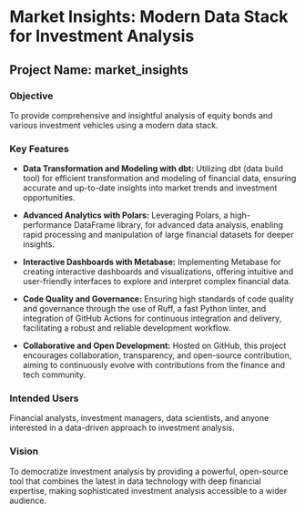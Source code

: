 # Market Insights: Modern Data Stack for Investment Analysis

## Project Name: market_insights

### Objective
To provide comprehensive and insightful analysis of equity bonds and various investment vehicles using a modern data stack.

### Key Features

- **Data Transformation and Modeling with dbt:** Utilizing dbt (data build tool) for efficient transformation and modeling of financial data, ensuring accurate and up-to-date insights into market trends and investment opportunities.

- **Advanced Analytics with Polars:** Leveraging Polars, a high-performance DataFrame library, for advanced data analysis, enabling rapid processing and manipulation of large financial datasets for deeper insights.

- **Interactive Dashboards with Metabase:** Implementing Metabase for creating interactive dashboards and visualizations, offering intuitive and user-friendly interfaces to explore and interpret complex financial data.

- **Code Quality and Governance:** Ensuring high standards of code quality and governance through the use of Ruff, a fast Python linter, and integration of GitHub Actions for continuous integration and delivery, facilitating a robust and reliable development workflow.

- **Collaborative and Open Development:** Hosted on GitHub, this project encourages collaboration, transparency, and open-source contribution, aiming to continuously evolve with contributions from the finance and tech community.

### Intended Users
Financial analysts, investment managers, data scientists, and anyone interested in a data-driven approach to investment analysis.

### Vision
To democratize investment analysis by providing a powerful, open-source tool that combines the latest in data technology with deep financial expertise, making sophisticated investment analysis accessible to a wider audience.
